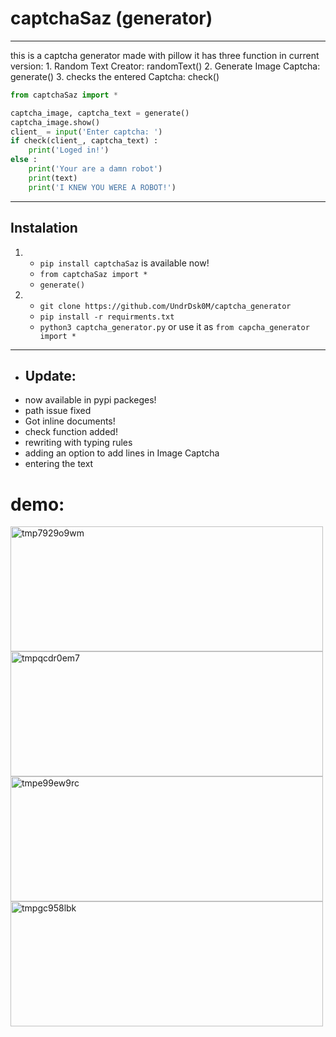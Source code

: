# captchaSaz (generator)
<hr>
this is a captcha generator made with pillow
it has three function in current version:
    1. Random Text Creator: randomText()
    2. Generate Image Captcha: generate()
    3. checks the entered Captcha: check()


```python
from captchaSaz import *

captcha_image, captcha_text = generate()
captcha_image.show()
client_ = input('Enter captcha: ')
if check(client_, captcha_text) :
    print('Loged in!')
else :
    print('Your are a damn robot')
    print(text)
    print('I KNEW YOU WERE A ROBOT!')
```
<hr>

## Instalation
1. + `pip install captchaSaz` is available now!
   + `from captchaSaz import *`
   + `generate()`

2. 
    + `git clone https://github.com/UndrDsk0M/captcha_generator`
    + `pip install -r requirments.txt`
    + `python3 captcha_generator.py` or use it as `from capcha_generator import *`



<hr>

- ## Update:
+ now available in pypi packeges!
+ path issue fixed
+ Got inline documents!
+ check function added!
+ rewriting with typing rules
+ adding an option to add lines in Image Captcha 
+ entering the text



# demo: 
<img width="500" height="200" alt="tmp7929o9wm" src="https://github.com/user-attachments/assets/c3394a3c-a819-4398-b729-3f9d83d450fa" />
<img width="500" height="200" alt="tmpqcdr0em7" src="https://github.com/user-attachments/assets/dd04485f-86d2-47f1-b0ee-7251a3c67d61" />
<img width="500" height="200" alt="tmpe99ew9rc" src="https://github.com/user-attachments/assets/4b456d54-333f-4d28-8c20-c0bcbe6c55aa" />
<img width="500" height="200" alt="tmpgc958lbk" src="https://github.com/user-attachments/assets/741c8887-77a9-40c2-82ea-f038bae16092" />




